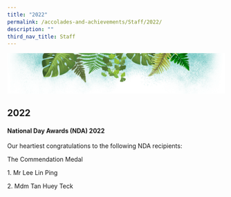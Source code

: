 ```yaml
---
title: "2022"
permalink: /accolades-and-achievements/Staff/2022/
description: ""
third_nav_title: Staff
---
```

![](/images/Banner.png)

2022
----

#### National Day Awards (NDA) 2022

Our heartiest congratulations to the following NDA recipients:  

The Commendation Medal

1\. Mr Lee Lin Ping

2\. Mdm Tan Huey Teck